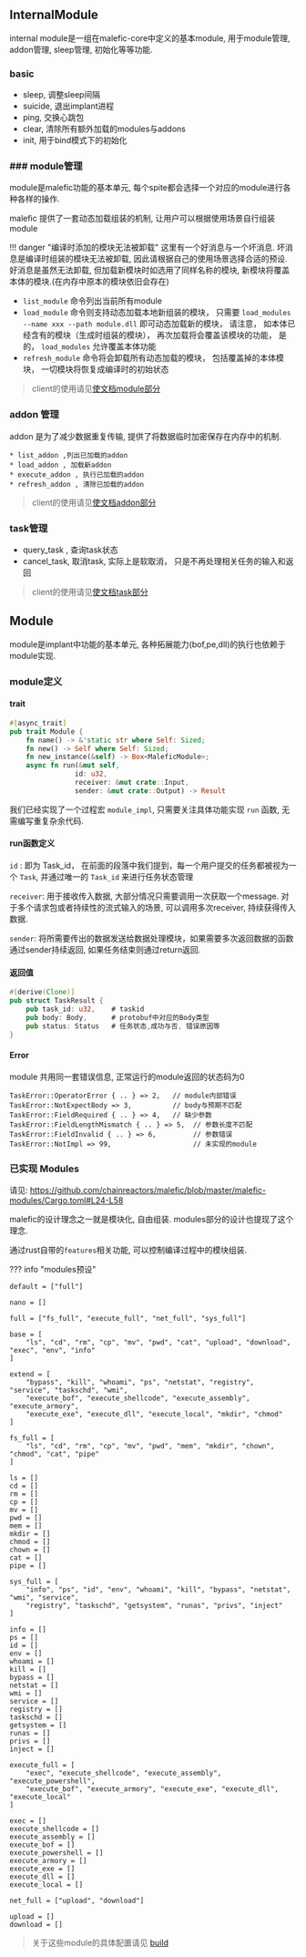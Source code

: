 
## InternalModule

internal module是一组在malefic-core中定义的基本module, 用于module管理, addon管理, sleep管理, 初始化等等功能.

### basic

* sleep, 调整sleep间隔
* suicide, 退出implant进程
* ping, 交换心跳包
* clear, 清除所有额外加载的modules与addons
* init, 用于bind模式下的初始化
### ### module管理

module是malefic功能的基本单元, 每个spite都会选择一个对应的module进行各种各样的操作. 

malefic 提供了一套动态加载组装的机制, 让用户可以根据使用场景自行组装module

!!! danger "编译时添加的模块无法被卸载" 
	这里有一个好消息与一个坏消息.
	坏消息是编译时组装的模块无法被卸载, 因此请根据自己的使用场景选择合适的预设.
	好消息是虽然无法卸载, 但加载新模块时如选用了同样名称的模块, 新模块将覆盖本体的模块.(在内存中原本的模块依旧会存在)

- `list_module` 命令列出当前所有module
- `load_module` 命令则支持动态加载本地新组装的模块， 只需要 `load_modules --name xxx --path module.dll` 即可动态加载新的模块， 请注意， 如本体已经含有的模块（生成时组装的模块）， 再次加载将会覆盖该模块的功能， 是的， `load_modules` 允许覆盖本体功能
- `refresh_module`  命令将会卸载所有动态加载的模块， 包括覆盖掉的本体模块， 一切模块将恢复成编译时的初始状态

> client的使用请见[使文档module部分](/wiki/IoM/manual/implant_help/#module)
### addon 管理
addon 是为了减少数据重复传输, 提供了将数据临时加密保存在内存中的机制. 

	* list_addon ,列出已加载的addon
	* load_addon , 加载新addon
	* execute_addon , 执行已加载的addon
	* refresh_addon , 清除已加载的addon

> client的使用请见[使文档addon部分](/wiki/IoM/manual/implant_help/#addon)

### task管理

* query_task , 查询task状态
* cancel_task, 取消task, 实际上是软取消， 只是不再处理相关任务的输入和返回

> client的使用请见[使文档task部分](/wiki/IoM/manual/implant_help/#task)
## Module

module是implant中功能的基本单元, 各种拓展能力(bof,pe,dll)的执行也依赖于module实现. 

### module定义
#### trait

```rust
#[async_trait]
pub trait Module {
    fn name() -> &'static str where Self: Sized;
    fn new() -> Self where Self: Sized;
    fn new_instance(&self) -> Box<MaleficModule>;
	async fn run(&mut self, 
				id: u32, 
				receiver: &mut crate::Input, 
				sender: &mut crate::Output) -> Result 
```

我们已经实现了一个过程宏 `module_impl`, 只需要关注具体功能实现 `run` 函数, 无需编写重复杂余代码.

#### run函数定义

`id` : 即为 Task_id， 在前面的段落中我们提到，每一个用户提交的任务都被视为一个 `Task`, 并通过唯一的 `Task_id` 来进行任务状态管理

`receiver`: 用于接收传入数据, 大部分情况只需要调用一次获取一个message. 对于多个请求包或者持续性的流式输入的场景, 可以调用多次receiver, 持续获得传入数据. 

`sender`: 将所需要传出的数据发送给数据处理模块，如果需要多次返回数据的函数通过sender持续返回, 如果任务结束则通过return返回.

#### 返回值

```rust
#[derive(Clone)]  
pub struct TaskResult {  
    pub task_id: u32,    # taskid
    pub body: Body,      # protobuf中对应的Body类型
    pub status: Status   # 任务状态,成功与否, 错误原因等
}
```

#### Error

module 共用同一套错误信息, 正常运行的module返回的状态码为0

```
TaskError::OperatorError { .. } => 2,   // module内部错误
TaskError::NotExpectBody => 3,          // body与预期不匹配
TaskError::FieldRequired { .. } => 4,   // 缺少参数
TaskError::FieldLengthMismatch { .. } => 5,  // 参数长度不匹配
TaskError::FieldInvalid { .. } => 6,         // 参数错误
TaskError::NotImpl => 99,                    // 未实现的module
```

### 已实现 Modules

请见: https://github.com/chainreactors/malefic/blob/master/malefic-modules/Cargo.toml#L24-L58

malefic的设计理念之一就是模块化, 自由组装. modules部分的设计也提现了这个理念. 

通过rust自带的`features`相关功能, 可以控制编译过程中的模块组装.  

??? info "modules预设"
```
default = ["full"]  
  
nano = []  
  
full = ["fs_full", "execute_full", "net_full", "sys_full"]  
  
base = [  
    "ls", "cd", "rm", "cp", "mv", "pwd", "cat", "upload", "download", "exec", "env", "info"  
]  
  
extend = [  
    "bypass", "kill", "whoami", "ps", "netstat", "registry", "service", "taskschd", "wmi",  
    "execute_bof", "execute_shellcode", "execute_assembly", "execute_armory",  
    "execute_exe", "execute_dll", "execute_local", "mkdir", "chmod"  
]  
  
fs_full = [  
    "ls", "cd", "rm", "cp", "mv", "pwd", "mem", "mkdir", "chown", "chmod", "cat", "pipe"  
]  
  
ls = []  
cd = []  
rm = []  
cp = []  
mv = []  
pwd = []  
mem = []  
mkdir = []  
chmod = []  
chown = []  
cat = []  
pipe = []  
  
sys_full = [  
    "info", "ps", "id", "env", "whoami", "kill", "bypass", "netstat", "wmi", "service",  
    "registry", "taskschd", "getsystem", "runas", "privs", "inject"  
]  
  
info = []  
ps = []  
id = []  
env = []  
whoami = []  
kill = []  
bypass = []  
netstat = []  
wmi = []  
service = []  
registry = []  
taskschd = []  
getsystem = []  
runas = []  
privs = []  
inject = []  
  
execute_full = [  
    "exec", "execute_shellcode", "execute_assembly", "execute_powershell",  
    "execute_bof", "execute_armory", "execute_exe", "execute_dll", "execute_local"  
]  
  
exec = []  
execute_shellcode = []  
execute_assembly = []  
execute_bof = []  
execute_powershell = []  
execute_armory = []  
execute_exe = []  
execute_dll = []  
execute_local = []  
  
net_full = ["upload", "download"]  
  
upload = []  
download = []
```


> 关于这些module的具体配置请见 [build](/wiki/IoM/implant/build)

